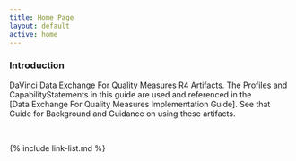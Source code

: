 ```yaml
---
title: Home Page
layout: default
active: home
---
```


<!--{%raw%}
{% include publish-box.html %}
{%endraw%}-->

<!-- TOC  the css styling for this is \pages\assets\css\project.css under 'markdown-toc'-->

<!--
* Do not remove this line (it will not be displayed)
{:toc}
-->

<!-- end TOC -->



### Introduction

DaVinci Data Exchange For Quality Measures R4 Artifacts.  The Profiles and CapabilityStatements in this guide are used and referenced in the  
[Data Exchange For Quality Measures Implementation Guide].  See that Guide for Background and Guidance on using these artifacts.

<br />



{% include link-list.md %}
